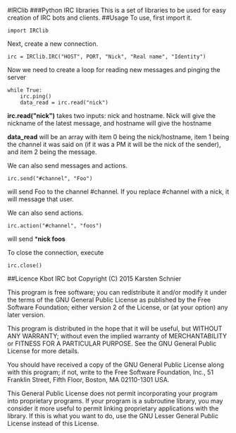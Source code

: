 #IRClib
###Python IRC libraries
This is a set of libraries to be used for easy creation of IRC bots and clients.
##Usage
To use, first import it.

    import IRClib
    
Next, create a new connection.

	irc = IRClib.IRC("HOST", PORT, "Nick", "Real name", "Identity")
Now we need to create a loop for reading new messages and pinging the server

	while True:
		irc.ping()
		data_read = irc.read("nick")
**irc.read("nick")** takes two inputs: nick and hostname. Nick will give the nickname of the latest message, and hostname will give the hostname

**data_read** will be an array with item 0 being the nick/hostname, item 1 being the channel it was said on (if it was a PM it will be the nick of the sender), and item 2 being the message.

We can also send messages and actions.

	irc.send("#channel", "Foo")
will send Foo to the channel #channel. If you replace #channel with a nick, it will message that user.

We can also send actions.

	irc.action("#channel", "foos")
will send ***nick foos**

To close the connection, execute

	irc.close()

##Licence
    Kbot IRC bot
Copyright (C) 2015  Karsten Schnier

This program is free software; you can redistribute it and/or modify
it under the terms of the GNU General Public License as published by
the Free Software Foundation; either version 2 of the License, or
(at your option) any later version.

This program is distributed in the hope that it will be useful,
but WITHOUT ANY WARRANTY; without even the implied warranty of
MERCHANTABILITY or FITNESS FOR A PARTICULAR PURPOSE.  See the
GNU General Public License for more details.

You should have received a copy of the GNU General Public License along
with this program; if not, write to the Free Software Foundation, Inc.,
   51 Franklin Street, Fifth Floor, Boston, MA 02110-1301 USA.

This General Public License does not permit incorporating your program into
proprietary programs.  If your program is a subroutine library, you may
consider it more useful to permit linking proprietary applications with the
library.  If this is what you want to do, use the GNU Lesser General
Public License instead of this License.

		